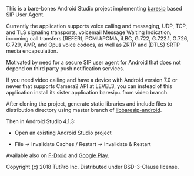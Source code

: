 This is a bare-bones Android Studio project implementing <a href="https://github.com/alfredh/baresip">baresip</a> based SIP User Agent.

Currently the application supports voice calling and messaging, UDP, TCP, and TLS signaling transports, voicemail Message Waiting Indication, incoming call transfers (REFER), PCMU/PCMA, iLBC, G.722, G.722.1, G.726, G.729, AMR, and Opus voice codecs, as well as ZRTP and (DTLS) SRTP media encapsulation.

Motivated by need for a secure SIP user agent for Android that does not depend on third party push notification services.

If you need video calling and have a device with Android version 7.0 or newer that supports Camera2 API at LEVEL3, you can instead of this application install its sister application baresip+ from video branch.

After cloning the project, generate static libraries and include files to distribution directory using master branch of <a href="https://github.com/juha-h/libbaresip-android">libbaresip-android</a>.

Then in Android Studio 4.1.3:

- Open an existing Android Studio project

- File -> Invalidate Caches / Restart -> Invalidate & Restart

Available also on <a href="https://f-droid.org/app/com.tutpro.baresip">F-Droid</a> and <a href="https://play.google.com/store/apps/details?id=com.tutpro.baresip&hl=en_US">Google Play</a>.

Copyright (c) 2018 TutPro Inc. Distributed under BSD-3-Clause license.

